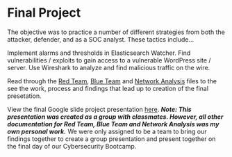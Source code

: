 # Final Project
The objective was to practice a number of different strategies from both the attacker, defender, and as a SOC analyst. These tactics include...

Implement alarms and thresholds in Elasticsearch Watcher.
Find vulnerabilities / exploits to gain access to a vulnerable WordPress site / server.
Use Wireshark to analyze and find malicious traffic on the wire.

Read through the [Red Team](https://github.com/JoeDaher71/Final-Project/blob/main/Red%20Team%20Summary%20Report.pdf), [Blue Team](https://github.com/JoeDaher71/Final-Project/blob/main/Blue%20Team%20Summary%20Report.pdf) and [Network Analysis](https://github.com/JoeDaher71/Final-Project/blob/main/Network%20Analysis%20Report.pdf) files to the see the work, process and findings that lead up to creation of the final presetation.

View the final Google slide project presentation [here](https://github.com/JoeDaher71/Final-Project/blob/main/Unit-24-Offensive%20Final%20Project%20Presentation.pdf). ***Note: This presentation was created as a group with classmates. However, all other documentation for Red Team, Blue Team and Network Analysis was my own personal work.***  We were only assigned to be a team to bring our findings together to create a group presentation and present together on the final day of our Cybersecurity Bootcamp.
